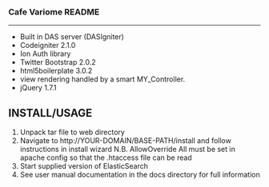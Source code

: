 ### Cafe Variome README
---------------------------------------------------

* Built in DAS server (DASIgniter)
* Codeigniter 2.1.0
* Ion Auth library
* Twitter Bootstrap 2.0.2
* html5boilerplate 3.0.2
* view rendering handled by a smart MY_Controller.
* jQuery 1.7.1

INSTALL/USAGE
-------------------
1. Unpack tar file to web directory
2. Navigate to http://YOUR-DOMAIN/BASE-PATH/install and follow instructions in install wizard
	N.B. AllowOverride All must be set in apache config so that the .htaccess file can be read
3. Start supplied version of ElasticSearch
4. See user manual documentation in the docs directory for full information




